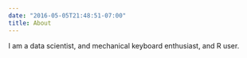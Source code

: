 ```yaml
---
date: "2016-05-05T21:48:51-07:00"
title: About
---
```


I am a data scientist, and mechanical keyboard enthusiast, and R user. 
